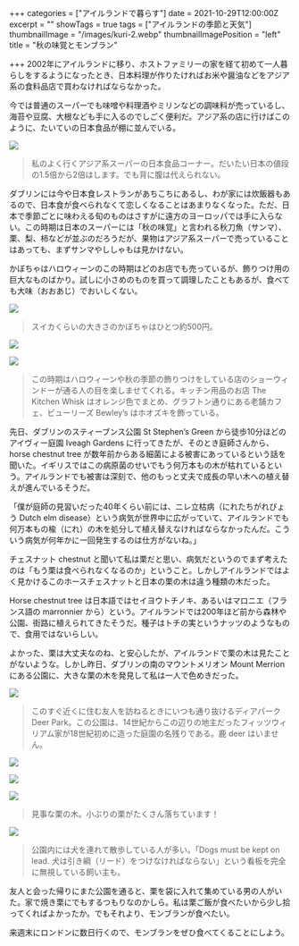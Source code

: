 +++
categories = ["アイルランドで暮らす"]
date = 2021-10-29T12:00:00Z
excerpt = ""
showTags = true
tags = ["アイルランドの季節と天気"]
thumbnailImage = "/images/kuri-2.webp"
thumbnailImagePosition = "left"
title = "秋の味覚とモンブラン"

+++
2002年にアイルランドに移り、ホストファミリーの家を経て初めて一人暮らしをするようになったとき、日本料理が作りたければお米や醤油などをアジア系の食料品店で買わなければならなかった。

<!--more-->

今では普通のスーパーでも味噌や料理酒やミリンなどの調味料が売っているし、海苔や豆腐、大根なども手に入るのでしごく便利だ。アジア系の店に行けばこのように、たいていの日本食品が棚に並んでいる。

![](/images/asian-market.webp)

> 私のよく行くアジア系スーパーの日本食品コーナー。だいたい日本の値段の1.5倍から2倍はします。でも背に腹は代えられない。

ダブリンには今や日本食レストランがあちこちにあるし、わが家には炊飯器もあるので、日本食が食べられなくて恋しくなることはあまりなくなった。ただ、日本で季節ごとに味わえる旬のものはさすがに遠方のヨーロッパでは手に入らない。この時期は日本のスーパーには「秋の味覚」と言われる秋刀魚（サンマ）、栗、梨、柿などが並ぶのだろうだが、果物はアジア系スーパーで売っていることはあっても、まずサンマやししゃもは見かけない。

かぼちゃはハロウィーンのこの時期はどのお店でも売っているが、飾りつけ用の巨大なものばかり。試しに小さめのものを買って調理したこともあるが、食べても大味（おおあじ）でおいしくない。

![](/images/pumpkins.webp)

> スイカくらいの大きさのかぼちゃはひとつ約500円。

![](/images/kitchen-whisk.webp)

![](/images/bewleys-autumn.webp)

> この時期はハロウィーンや秋の季節の飾りつけをしている店のショーウィンドーが通る人の目を楽しませてくれる。キッチン用品のお店 The Kitchen Whisk はオレンジ色でまとめ、グラフトン通りにある老舗カフェ、ビューリーズ Bewley’s はホオズキを飾っている。

先日、ダブリンのスティーブンス公園 St Stephen’s Green から徒歩10分ほどのアイヴィー庭園 Iveagh Gardens に行ってきたが、そのとき庭師さんから、horse chestnut tree が数年前からある細菌による被害にあっているという話を聞いた。イギリスではこの病原菌のせいでもう何万本もの木が枯れているという。アイルランドでも被害は深刻で、他のもっと丈夫で成長の早い木への植え替えが進んでいるそうだ。

「僕が庭師の見習いだった40年くらい前には、ニレ立枯病（にれたちがれびょう Dutch elm disease）という病気が世界中に広がっていて、アイルランドでも何万本もの楡（にれ）の木を処分して植え替えなければならなかったんだ。こういう病気が何年かに一回発生するのは仕方がないね。」

チェスナット chestnut と聞いて私は栗だと思い、病気だというのでまず考えたのは「もう栗は食べられなくなるのか」ということ。しかしアイルランドではよく見かけるこのホースチェスナットと日本の栗の木は違う種類の木だった。

Horse chestnut tree は日本語ではセイヨウトチノキ、あるいはマロニエ（フランス語の marronnier から）という。アイルランドでは200年ほど前から森林や公園、街路に植えられてきたそうだ。種子はトチの実というナッツのようなもので、食用ではないらしい。

よかった、栗は大丈夫なのね、と安心したが、アイルランドで栗の木は見たことがないような。しかし昨日、ダブリンの南のマウントメリオン Mount Merrion にある公園に、大きな栗の木を発見して私は一人で色めきだった。

![](/images/deer-park-1.webp)

> このすぐ近くに住む友人を訪ねるときにいつも通り抜けるディアパーク Deer Park。この公園は、14世紀からこの辺りの地主だったフィッツウィリアム家が18世紀初めに造った庭園の名残りである。鹿 deer はいません。

![](/images/kuri-3.webp)

![](/images/kuri-1.webp)

![](/images/kuri-2.webp)

> 見事な栗の木。小ぶりの栗がたくさん落ちています！

![](/images/deer-park-2.webp)

> 公園内には犬を連れて散歩している人が多い。「Dogs must be kept on lead. 犬は引き綱（リード）をつけなければならない」という看板を完全に無視している飼い主も。

友人と会った帰りにまた公園を通ると、栗を袋に入れて集めている男の人がいた。家で焼き栗にでもするつもりなのかしら。私は栗ご飯が食べたいから少し拾ってくればよかったか。でもそれより、モンブランが食べたい。

来週末にロンドンに数日行くので、モンブランをぜひ食べてくることにしよう。